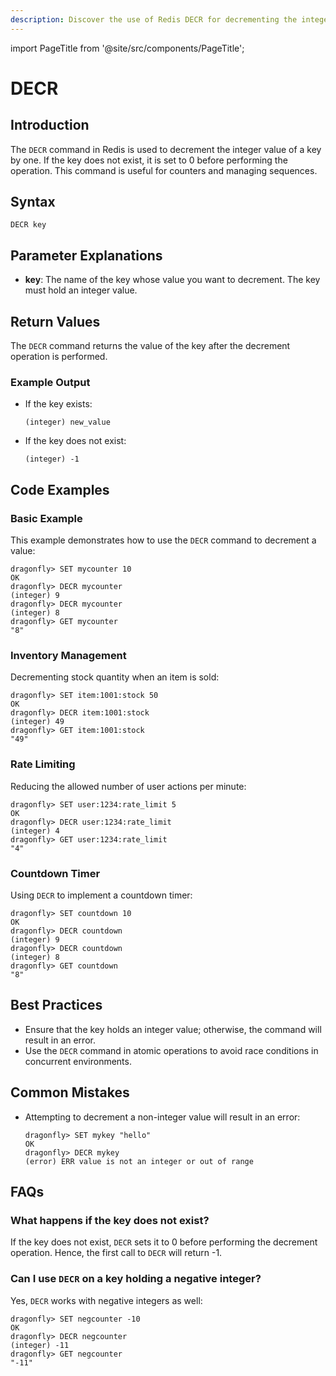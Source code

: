 ```yaml
---
description: Discover the use of Redis DECR for decrementing the integer value of a key.
---
```


import PageTitle from '@site/src/components/PageTitle';

# DECR

<PageTitle title="Redis DECR Explained (Better Than Official Docs)" />

## Introduction

The `DECR` command in Redis is used to decrement the integer value of a key by one. If the key does not exist, it is set to 0 before performing the operation. This command is useful for counters and managing sequences.

## Syntax

```plaintext
DECR key
```

## Parameter Explanations

- **key**: The name of the key whose value you want to decrement. The key must hold an integer value.

## Return Values

The `DECR` command returns the value of the key after the decrement operation is performed.

### Example Output

- If the key exists:
  ```plaintext
  (integer) new_value
  ```
- If the key does not exist:
  ```plaintext
  (integer) -1
  ```

## Code Examples

### Basic Example

This example demonstrates how to use the `DECR` command to decrement a value:

```cli
dragonfly> SET mycounter 10
OK
dragonfly> DECR mycounter
(integer) 9
dragonfly> DECR mycounter
(integer) 8
dragonfly> GET mycounter
"8"
```

### Inventory Management

Decrementing stock quantity when an item is sold:

```cli
dragonfly> SET item:1001:stock 50
OK
dragonfly> DECR item:1001:stock
(integer) 49
dragonfly> GET item:1001:stock
"49"
```

### Rate Limiting

Reducing the allowed number of user actions per minute:

```cli
dragonfly> SET user:1234:rate_limit 5
OK
dragonfly> DECR user:1234:rate_limit
(integer) 4
dragonfly> GET user:1234:rate_limit
"4"
```

### Countdown Timer

Using `DECR` to implement a countdown timer:

```cli
dragonfly> SET countdown 10
OK
dragonfly> DECR countdown
(integer) 9
dragonfly> DECR countdown
(integer) 8
dragonfly> GET countdown
"8"
```

## Best Practices

- Ensure that the key holds an integer value; otherwise, the command will result in an error.
- Use the `DECR` command in atomic operations to avoid race conditions in concurrent environments.

## Common Mistakes

- Attempting to decrement a non-integer value will result in an error:
  ```cli
  dragonfly> SET mykey "hello"
  OK
  dragonfly> DECR mykey
  (error) ERR value is not an integer or out of range
  ```

## FAQs

### What happens if the key does not exist?

If the key does not exist, `DECR` sets it to 0 before performing the decrement operation. Hence, the first call to `DECR` will return -1.

### Can I use `DECR` on a key holding a negative integer?

Yes, `DECR` works with negative integers as well:

```cli
dragonfly> SET negcounter -10
OK
dragonfly> DECR negcounter
(integer) -11
dragonfly> GET negcounter
"-11"
```
